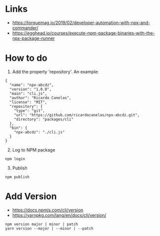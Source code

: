 # Links

- https://torquemag.io/2019/02/developer-automation-with-npx-and-commander/
- https://egghead.io/courses/execute-npm-package-binaries-with-the-npx-package-runner

# How to do

1. Add the property 'repository'. An example:

```
{
  "name": "npx-abcdz",
  "version": "1.0.0",
  "main": "cli.js",
  "author": "Ricardo Canelas",
  "license": "MIT",
  "repository": {
    "type": "git",
    "url": "https://github.com/ricardocanelas/npx-abcdz.git",
    "directory": "packages/cli"
  },
  "bin": {
    "npx-abcdz": "./cli.js"
  }
}
```

2. Log to NPM package

```
npm login
```

3. Publish

```
npm publish
```

# Add Version

- https://docs.npmjs.com/cli/version
- https://yarnpkg.com/lang/en/docs/cli/version/

```
npm version major | minor | patch
yarn version --major | --minor | --patch
```